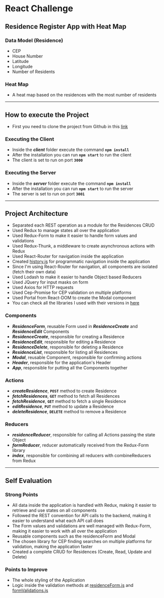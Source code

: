 # React Challenge

## Residence Register App with Heat Map

### Data Model (Residence)

- CEP
- House Number
- Latitude
- Longitude
- Number of Residents

### Heat Map

- A heat map based on the residences with the most number of residents

---

## How to execute the Project

- First you need to clone the project from Github in this [link](https://github.com/marco-amorim/desafio-react.git)

### **Executing the Client**

- Inside the **_client_** folder execute the command **`npm install`**
- After the installation you can run **`npm start`** to run the client
- The client is set to run on port **`3000`**

### **Executing the Server**

- Inside the **_server_** folder execute the command **`npm install`**
- After the installation you can run **`npm start`** to run the server
- The server is set to run on port **`3001`**

---

## Project Architecture

- Separated each REST operation as a module for the Residences CRUD
- Used Redux to manage states all over the application
- Used Redux-Form to make it easier to handle form values and validations
- Used Redux-Thunk, a middleware to create asynchronous actions with Redux
- Used React-Router for navigation inside the application
- Created [history.js](https://github.com/marco-amorim/desafio-react/blob/master/client/src/history.js) for programmatic navigation inside the application
- Since I'm using React-Router for navigation, all components are isolated (fetch their own data)
- Used Lodash to make it easier to handle Object based Reducers
- Used JQuery for input masks on form
- Used Axios for HTTP requests
- Used Cep-Promise for CEP validation on multiple platforms
- Used Portal from React-DOM to create the Modal component
- You can check all the libraries I used with their versions in [here](https://github.com/marco-amorim/desafio-react/blob/master/client/package.json)

### Components

- **_ResidenceForm_**, reusable Form used in **_ResidenceCreate_** and **_ResidenceEdit_** Components
- **_ResidenceCreate_**, responsible for creating a Residence
- **_ResidenceEdit_**, responsible for editing a Residence
- **_ResidenceDelete_**, responsible for deleting a Residence
- **_ResidenceList_**, responsible for listing all Residences
- **_Modal_**, reusable Component, responsible for confirming actions
- **_Header_**, responsible for the application's Header
- **_App_**, responsible for putting all the Components together

### Actions

- **_createResidence_**, **`POST`** method to create Residence
- **_fetchResidences_**, **`GET`** method to fetch all Residences
- **_fetchResidence_**, **`GET`** method to fetch a single Residence
- **_editResidence_**, **`PUT`** method to update a Residence
- **_deleteResidence_**, **`DELETE`** method to remove a Residence

### Reducers

- **_residenceReducer_**, responsible for calling all Actions passing the state Object
- **_formReducer_**, reducer automatically received from the Redux-Form library
- **_index_**, responsible for combining all reducers with combineReducers from Redux

---

## Self Evaluation

### Strong Points

- All data inside the application is handled with Redux, making it easier to retrieve and use states on all components
- Followed the REST convention for API calls to the backend, making it easier to understand what each API call does
- The Form values and validations are well managed with Redux-Form, making it easier to work with all over the application
- Reusable components such as the residenceForm and Modal
- The chosen library for CEP finding searches on multiple platforms for validation, making the application faster
- Created a complete CRUD for Residences (Create, Read, Update and Delete)

### Points to Improve

- The whole styling of the Application
- Logic inside the validation methods at [residenceForm.js](https://github.com/marco-amorim/desafio-react/blob/master/client/src/components/residences/ResidenceForm.js) and [formValidations.js](https://github.com/marco-amorim/desafio-react/blob/master/client/src/util/formValidations.js)
